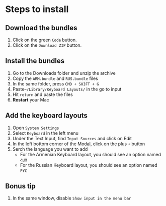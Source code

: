 # Steps to install

## Download the bundles

1. Click on the green `Code` button.  
2. Click on the `Download ZIP` button.  

## Install the bundles

1. Go to the Downloads folder and unzip the archive
2. Copy the `ARM.bundle` and `RUS.bundle` files
3. In the same folder, press `CMD + SHIFT + G` 
4. Paste`~/Library/Keyboard Layouts/` in the go to input
5. Hit `return` and paste the files
6. **Restart** your Mac

## Add the keyboard layouts

1. Open `System Settings`
2. Select `Keyboard` in the left menu
3. Under the Text Input, find `Input Sources` and click on Edit
4. In the left bottom corner of the Modal, click on the plus `+` button
5. Serch the language you want to add
   - For the Armenian Keyboard layout, you should see an option named `ՀԱՅ ` 
   - For the Russian Keyboard layout, you should see an option named `РУС`

## Bonus tip

1. In the same window, disable `Show input in the menu bar`
